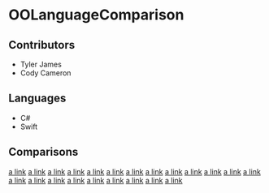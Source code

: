 # OOLanguageComparison
## Contributors

* Tyler James
* Cody Cameron

## Languages

* C#
* Swift

## Comparisons
[a link](https://github.com/user/repo/blob/branch/other_file.md)
[a link](https://github.com/user/repo/blob/branch/other_file.md)
[a link](https://github.com/user/repo/blob/branch/other_file.md)
[a link](https://github.com/user/repo/blob/branch/other_file.md)
[a link](https://github.com/user/repo/blob/branch/other_file.md)
[a link](https://github.com/user/repo/blob/branch/other_file.md)
[a link](https://github.com/user/repo/blob/branch/other_file.md)
[a link](https://github.com/user/repo/blob/branch/other_file.md)
[a link](https://github.com/user/repo/blob/branch/other_file.md)
[a link](https://github.com/user/repo/blob/branch/other_file.md)
[a link](https://github.com/user/repo/blob/branch/other_file.md)
[a link](https://github.com/user/repo/blob/branch/other_file.md)
[a link](https://github.com/user/repo/blob/branch/other_file.md)
[a link](https://github.com/user/repo/blob/branch/other_file.md)
[a link](https://github.com/user/repo/blob/branch/other_file.md)
[a link](https://github.com/user/repo/blob/branch/other_file.md)
[a link](https://github.com/user/repo/blob/branch/other_file.md)
[a link](https://github.com/user/repo/blob/branch/other_file.md)
[a link](https://github.com/user/repo/blob/branch/other_file.md)
[a link](https://github.com/user/repo/blob/branch/other_file.md)
[a link](https://github.com/user/repo/blob/branch/other_file.md)
[a link](https://github.com/user/repo/blob/branch/other_file.md)

